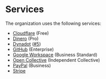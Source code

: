 # Services

The organization uses the following services:

* [Cloudflare](https://dash.cloudflare.com) (Free)
* [Dinero](https://app.dinero.dk) (Pro)
* [Dynadot](https://www.dynadot.com/account) ([#5](https://github.com/vezel-dev/.github/issues/5))
* [GitHub](https://github.com/vezel-dev) (Enterprise)
* [Google Workspace](https://mail.google.com/a/vezel.dev) (Business Standard)
* [Open Collective](https://opencollective.com/vezel) (Independent Collective)
* [PayPal](https://paypal.me/vezel) (Business)
* [Stripe](https://dashboard.stripe.com)
